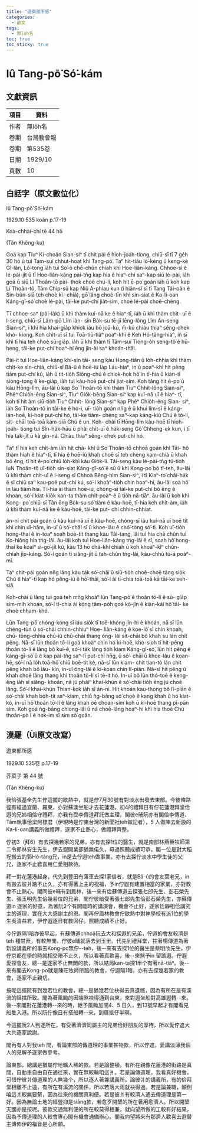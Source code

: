 ```yaml
---
title: "遊東部所感"
categories:
  - 散文
tags:
  - 無lo̍h名
toc: true
toc_sticky: true
---
```


# Iû Tang-pō͘ Só͘-kám

## 文獻資訊

| 項目 | 資料 |
|---|---|
| 作者 | 無lo̍h名 |
| 卷期 | 台灣教會報 |
| 卷期 | 第535卷 |
| 日期 | 1929/10 |
| 頁數 | 10 |

## 白話字（原文數位化）

Iû Tang-pō͘ Só͘-kám

1929.10 535 koàn p.17-19

Koà-chhài-chí tē 44 hō

(Tân Khêng-ku)

Goá kap Tiuⁿ Ki-choân Sian-siⁿ tī chit pái ê hioh-joa̍h-tiong, chiū-sī tī 7 ge̍h 30 hō ū tuì Tam-suí chhut-hoat khì Tang-pō͘. Taⁿ hit-tiâu lō͘-kèng ū keng-kè Gî-lân, Lô-tong ia̍h tuì So͘-ò chē-chûn chiah khì Hoe-liân-káng. Chhoe-sì ê lé-pài-ji̍t ū tī Hoe-liân-káng pài-tn̂g kap hia ê hiaⁿ-chí saⁿ-kap siú lé-pài, ia̍h goá ū siū Lí Thoân-tō pài- thok choè chú-lí, koh hit ē-po͘ goán ia̍h ū koh kap Lí Thoân-tō, Tām Chip-sū kap Niû A-phiau kun (i hiān-sî sī tī Tang Tâi-oân ê Sin-bûn-siā teh choè kì- chiá), gō͘ lâng choè-tīn khì sin-siat ê Ka-lí-oan Káng-gī-só͘ choè lé-pài, tāi-ke put-chí jia̍t-sim, choè lé-pài choê-chéng.

Tī chhoe-saⁿ (pài-la̍k) ū khì thàm kuí-nā ke ê hiaⁿ-tī, ia̍h ū khì thàm chi̍t- uī ê I-seng, chiū-sī Lâm-pō͘ Lîm iàn- sîn Bo̍k-su tē-jī lēng-lông Lîm An-seng Sian-siⁿ, i khì hia khai-gia̍p khiok iáu bô joā-kú, m̄-kú chiàu thiaⁿ sêng-chek khó- kiong. Koh chi̍t-uī sī tuì Toā-tiū-tiâⁿ poaⁿ-khì ê Keh Hô-tâng-hiaⁿ, in sī khì tī hia teh choè sū-gia̍p. ia̍h ū khì thàm tī Tām-suí Tiong-o̍h seng-tô͘ ê hū-heng, tāi-ke put-chí hoaⁿ-hí ēng jîn-ài saⁿ khoán-thāi.

Pài-it tuì Hoe-liân-káng khí-sin tāi- seng kàu Hong-tiân ū lo̍h-chhia khì thàm chi̍t-ke sìn-chiá, chiū-sī Bâ-û ê hoē-iú Ia̍p Láu-hiaⁿ, in ū poaⁿ-khì hit pêng tiàm put-chí kú, ia̍h ū tit-tio̍h Siōng-chú ê chiok-hok hō͘ in tī-hia ū kiàn-tì siong-tong ê ke-gia̍p, ia̍h tuì kàu-hoē put-chí jiat-sim. Koh tâng hit ē-po͘ ū kàu Hōng-lîm, āu-lâi ū kap So͘ Thoân-tō khì thàm Tiuⁿ Chhit-lông Sian-siⁿ, Phêⁿ Chio̍h-êng Sian-siⁿ, Tiuⁿ Gio̍k-bêng Sian-siⁿ kap kuí-nā uī ê hiaⁿ- tī, koh tī hit àm siū-tio̍h Tiuⁿ Chhit- lông Sian-siⁿ kap Phêⁿ Chio̍h-êng Sian- siⁿ, ia̍h So͘ Thoân-tō in tāi-ke ê hó-ì, uī- tio̍h goán nn̄g ê ū khui lîm-sî ê káng- ián-hoē, ki-hoē put-chí hó, tāi-ke tiām- chēng saⁿ-kap káng-kiù Chú ê tō-lí, si̍t- chāi toā-toā kám-siā Chú ê un. Koh- chài tī Hōng-lîm kàu-hoē tī hioh-joa̍h- tiong tuì Sîn-ha̍k-hāu ū phài chi̍t-uī ê ha̍k-seng Gô͘ Chheng-ek kun, i tī hia ta̍k-ji̍t ū kà gín-ná. Chiàu thiaⁿ sêng- chek put-chí hó.

Taⁿ tī hia keh chi̍t-àm ia̍h hit chá- khí ū So͘ Thoân-tō chhoā goán khì Tāi- hô thàm hiah ê hiaⁿ-tī, tī hia ê hoē-iú khah choē sī teh chèng kam-chià ū khah bô êng, tī hit ē-po͘ chiū lo̍h-khì kàu Gio̍k-lí. Tāi-seng kàu lé-pài-tn̂g tú-tio̍h IuN Thoân-tō uī-tio̍h sin-siat Káng-gī-só͘ ê sū ū khì Kong-po͘ bô tī-teh, āu-lâi ū khì thàm chi̍t-uī ê I-seng sī Chhoà Bêng-him Sian-siⁿ, i tī Kiaⁿ-to͘ chāi-ha̍k ê sî chiū saⁿ kau-poê put-chí kú, só͘-í khoàⁿ-tio̍h chin hoaⁿ-hí, āu-lâi soà hō͘ in lâu tiàm hia. Tī-hia ài thàm hoē-iú, chóng-sī tāi-ke put-chí bô êng ê khoán, só͘-í kiat-kio̍k kan-ta thàm chi̍t-poàⁿ-ê ū tio̍h nā-tiāⁿ. āu-lâi ū koh khì Kong- po͘ chiū-sī Tân ōng Bo̍k-su só͘ tiàm ê kàu-hoē, tī-hia keh chi̍t-àm, ia̍h ū khì thàm kuí-nā ke ê kàu-hoē, tāi-ke put- chí chhin-chhiat.

án-ni chit pái goán ū kàu kuí-nā uī ê kàu-hoē, chóng-sī iáu kuí-nā uī boē tit khì chin uî-hām, in-uī ū só͘-chāi sī ū khoe-lâu ê chó͘-tòng só͘-tì. Koh uī-tio̍h hong-thai ê in-toaⁿ soah boē-tit thang kàu Tâi-tang, lâi tuì hia chē chûn tuì Ko-hiông hia tńg-lâi. āu-lâi koh tuì Hoe-liân-káng tńg-lâi ê sî, soah hō͘ hong- thai ke koaiⁿ sì-gō͘-ji̍t kú, kàu 13 hō chá-khí chiah ū koh khoàⁿ-kìⁿ chûn- chiah ji̍p-káng. Só͘-í goán tī siâng-ji̍t ū tah-chûn tńg-lâi, kàu-chhù tú-á poàⁿ-mî.

Taⁿ chit-pái goán nn̄g lâng kàu ta̍k só͘-chāi ū siū-tio̍h choē-choē tâng sio̍k Chú ê hiaⁿ-tī kap hó pêng-iú ê hō͘-thāi, só͘-í ài tī-chia toā-toā kā tāi-ke seh-siā.

Koh-chài ū lâng tuì goá teh mn̄g khoàⁿ lūn Tang-pō͘ ê thoân tō-lí ê sū- gia̍p sím-mi̍h khoán, só͘-í tī-chia ài kóng tām-po̍h goá kò-jîn ê kiàn-kái hō͘ tāi- ke choè chham-khó.

Lūn Tang-pō͘ chóng-kóng sī iáu sio̍k tī toē-khóng jîn-hi ê khoán, nā sī lūn chéng-tùn ū só͘-chāi chhin-chhiuⁿ Hoe- liân-káng ê koe-lō͘ sī chin khoah, chū- tōng-chhia chū-iû chū-chāi thang óng- lâi si̍t-chāi bô khah su lán chit pêng. Nā-sī lūn thoân tō-lí goá khoàⁿ chin hó ki-hoē, khó-sioh tī hit-pêng thoân tō-lí ê lâng bô kuí-ê, só͘-í ta̍k lâng tio̍h kiam Káng-gī-só͘, lūn hit pêng ê káng-gī-só͘ ū ê kap pài-tn̂g saⁿ-lī put-chí hn̄g, ū só͘- chāi ū khoe-lâu ê koan-hē, só͘-í nā lo̍h toā-hō͘ chiū boē-tit kè, nā-sī lūn kiam- chit tian-tò lán chit pêng khah bô iàu- kín, in-uī óng-lâi ê ki-koan chin lī-piān. Nā-sī hit pêng ū khah choē lâng thang khì thoân tō-lí sī tē-it hó. In-uī bô lūn thó-toē ê keng-êng ia̍h sī siâng- khoán, nā jú pháiⁿ khai-khún ê só͘-chāi tio̍h ēng jú choē lâng. Só͘-í khai-khún Thian-kok ia̍h sī án-ni. Hit khoán kau-thong bô lī-piān ê só͘-chāi khah bo̍h-tit saⁿ-kiam, chiū ǹg-bāng só͘ choè ê kang khah ū hó kiat-kó, in-uī hō͘ thoân tō-lí ê lâng khah oē choan-sim koh ū ki-hoē thang pī-pān sim. Koh goá ǹg-bāng chiong-lâi ū ná choē-lâng hoaⁿ-hí khì hia thoè Chú thoân-pò I ê hok-im sī sim só͘ goān.

## 漢羅（Ùi原文改寫）

遊東部所感

1929.10 535卷 p.17-19

芥菜子 第 44 號

(Tân Khêng-ku)

我佮張基全先生佇這擺的歇熱中，就是佇7月30號有對淡水出發去東部。今彼條路徑有經過宜蘭、羅東，亦對蘇澳坐船才去花蓮港。初4的禮拜日有佇花蓮港拜堂佮遐的兄姊相佮守禮拜，亦我有受李傳道拜託做主理，閣彼e晡阮亦有閣佮李傳道、Tām執事佮梁阿標君（伊現時是佇東台灣的新聞社teh做記者），5 人做陣去新設的Ka-lí-oan講義所做禮拜，逐家不止熱心，做禮拜齊整。

佇初3（拜6）有去探幾若家的兄弟，亦有去探1位的醫生，就是南部林燕臣牧師第二令郎林安生先生，伊去遐開業卻猶無偌久，毋過照聽成績可恭。閣一位是對大稻埕搬去的郭Hô-tâng兄，in是去佇遐teh做事業。亦有去探佇淡水中學生徒的父兄，逐家不止歡喜用仁愛相款待。

拜一對花蓮港起身，代先到豐田有落車去探1家信者，就是Bâ-û的會友葉老兄，in有搬去彼爿踮不止久，亦有得著上主的祝福，予in佇遐有建置相當的家業，亦對教會不止熱心。閣同彼e晡有到鳳林，後--來有佮蘇傳道去探張七郎先生、彭石榮先生、張玉明先生佮幾若位的兄弟，閣佇彼暗受著張七郎先生佮彭石榮先生，亦蘇傳道in 逐家的好意，為著阮2个有開臨時的講演會，機會不止好，逐家恬靜相佮講究主的道理，實在大大感謝主的恩。閣再佇鳳林教會佇歇熱中對神學校有派1位的學生吳清益君，伊佇遐逐日有教囡仔。照聽成績不止好。

今佇遐隔1暗亦彼早起，有蘇傳道chhoā阮去大和探遐的兄弟，佇遐的會友較濟是teh 種甘蔗，有較無閒，佇彼e晡就落去到玉里。代先到禮拜堂，拄著楊傳道為著新設講義所的事去Kong-po͘無佇--teh，後--來有去探1位的醫生是蔡明欣先生，伊佇京都在學的時就相交陪不止久，所以看著真歡喜，後--來煞予in 留踮遐。佇遐愛探會友，總--是逐家不止無閒的款，所以結局kan-ta探1半个有著nā-tiāⁿ。後--來有閣去Kong-po͘就是陳旺牧師所踮的教會，佇遐隔1暗，亦有去探幾若家的教會，逐家不止親切。

按呢這擺阮有到幾若位的教會，總--是猶幾若位袂得去真遺憾，因為有所在是有溪流的阻擋所致。閣為著風颱的因端煞袂得通到台東，來對遐坐船對高雄遐轉--來。後--來閣對花蓮港轉--來的時，紲予風颱加關4、5 日久，到13號早起才有閣看見船隻入港。所以阮佇像日有搭船轉--來，到厝抵仔半暝。

今這擺阮2人到逐所在，有受著濟濟同屬主的兄弟佮好朋友的厚待，所以愛佇遮大大共逐家說謝。

閣再有人對我teh 問，看論東部的傳道理的事業甚物款，所以佇遮，愛講淡薄我個人的見解予逐家做參考。

論東部，總講是猶屬佇地曠人稀的款。若是論整頓，有所在親像花蓮港的街路是真闊，自動車自由自在通往來，實在無較輸咱這爿。若是論傳道理，我看真好機會，可惜佇彼爿傳道理的人無幾个，所以逐人著兼講義所。論彼爿的講義所，有的佮拜堂相離不止遠，有所在有溪流的關係，所以若落大雨就袂得過。若是論兼職，顛倒咱這爿較無要緊，因為往來的機關真利便。若是彼爿有較濟人通去傳道理是第一好。因為無論土地的經營抑是siāng款，若愈歹開墾的所在著用愈濟人。所以開墾天國亦是按呢。彼款交通無利便的所在較莫得相兼，就向望所做的工較有好結果，因為予傳道理的人較會專心閣有機會通備辦心。閣我向望將來有那濟人歡喜去遐替主傳佈伊的福音是心所願。
